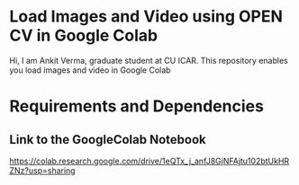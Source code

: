 # Load Images and Video using OPEN CV in Google Colab



Hi, I am Ankit Verma, graduate student at CU ICAR. This repository enables you load images and video in Google Colab

# Requirements and Dependencies

 

## Link to the GoogleColab Notebook
https://colab.research.google.com/drive/1eQTx_j_anfJ8GjNFAjtu102btUkHRZNz?usp=sharing
